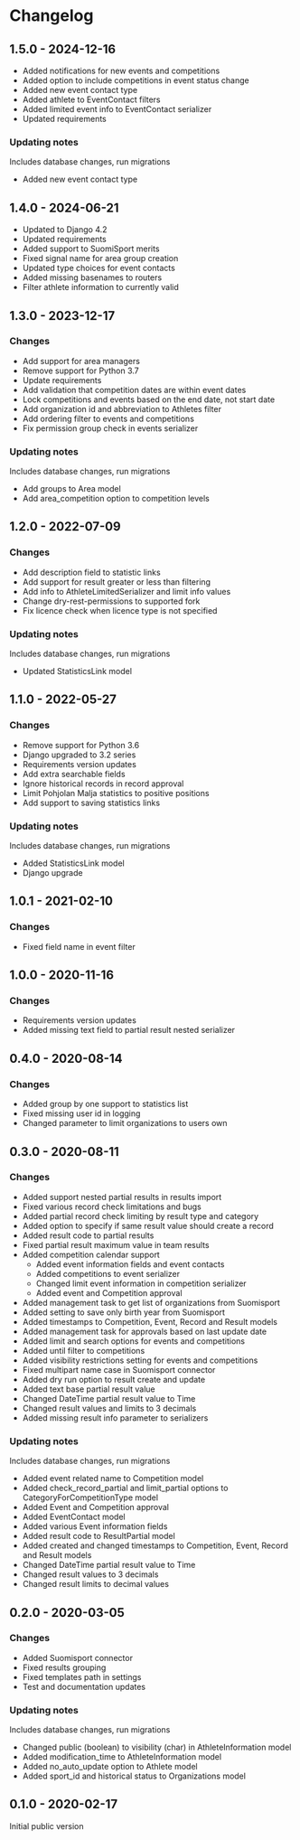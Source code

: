 # Changelog

## 1.5.0 - 2024-12-16
- Added notifications for new events and competitions
- Added option to include competitions in event status change
- Added new event contact type
- Added athlete to EventContact filters
- Added limited event info to EventContact serializer
- Updated requirements

### Updating notes
Includes database changes, run migrations
- Added new event contact type

## 1.4.0 - 2024-06-21
- Updated to Django 4.2
- Updated requirements
- Added support to SuomiSport merits
- Fixed signal name for area group creation
- Updated type choices for event contacts
- Added missing basenames to routers
- Filter athlete information to currently valid

## 1.3.0 - 2023-12-17
### Changes
- Add support for area managers
- Remove support for Python 3.7
- Update requirements
- Add validation that competition dates are within event dates
- Lock competitions and events based on the end date, not start date
- Add organization id and abbreviation to Athletes filter
- Add ordering filter to events and competitions
- Fix permission group check in events serializer

### Updating notes
Includes database changes, run migrations
- Add groups to Area model
- Add area_competition option to competition levels

## 1.2.0 - 2022-07-09
### Changes
- Add description field to statistic links
- Add support for result greater or less than filtering
- Add info to AthleteLimitedSerializer and limit info values
- Change dry-rest-permissions to supported fork
- Fix licence check when licence type is not specified

### Updating notes
Includes database changes, run migrations
- Updated StatisticsLink model

## 1.1.0 - 2022-05-27
### Changes
- Remove support for Python 3.6
- Django upgraded to 3.2 series
- Requirements version updates
- Add extra searchable fields
- Ignore historical records in record approval
- Limit Pohjolan Malja statistics to positive positions
- Add support to saving statistics links

### Updating notes
Includes database changes, run migrations
- Added StatisticsLink model
- Django upgrade

## 1.0.1 - 2021-02-10
### Changes
- Fixed field name in event filter

## 1.0.0 - 2020-11-16
### Changes
- Requirements version updates
- Added missing text field to partial result nested serializer

## 0.4.0 - 2020-08-14
### Changes
- Added group by one support to statistics list
- Fixed missing user id in logging
- Changed parameter to limit organizations to users own 

## 0.3.0 - 2020-08-11
### Changes
- Added support nested partial results in results import
- Fixed various record check limitations and bugs
- Added partial record check limiting by result type and category
- Added option to specify if same result value should create a record
- Added result code to partial results
- Fixed partial result maximum value in team results
- Added competition calendar support
  - Added event information fields and event contacts
  - Added competitions to event serializer
  - Changed limit event information in competition serializer
  - Added event and Competition approval
- Added management task to get list of organizations from Suomisport
- Added setting to save only birth year from Suomisport
- Added timestamps to Competition, Event, Record and Result models
- Added management task for approvals based on last update date
- Added limit and search options for events and competitions
- Added until filter to competitions
- Added visibility restrictions setting for events and competitions
- Fixed multipart name case in Suomisport connector
- Added dry run option to result create and update
- Added text base partial result value
- Changed DateTime partial result value to Time
- Changed result values and limits to 3 decimals
- Added missing result info parameter to serializers

### Updating notes
Includes database changes, run migrations
- Added event related name to Competition model
- Added check_record_partial and limit_partial options to
  CategoryForCompetitionType model
- Added Event and Competition approval
- Added EventContact model
- Added various Event information fields
- Added result code to ResultPartial model
- Added created and changed timestamps to Competition, Event, Record and
  Result models
- Changed DateTime partial result value to Time
- Changed result values to 3 decimals
- Changed result limits to decimal values

## 0.2.0 - 2020-03-05
### Changes
- Added Suomisport connector
- Fixed results grouping
- Fixed templates path in settings
- Test and documentation updates

### Updating notes
Includes database changes, run migrations
- Changed public (boolean) to visibility (char) in AthleteInformation model
- Added modification_time to AthleteInformation model
- Added no_auto_update option to Athlete model
- Added sport_id and historical status to Organizations model

## 0.1.0 - 2020-02-17
Initial public version